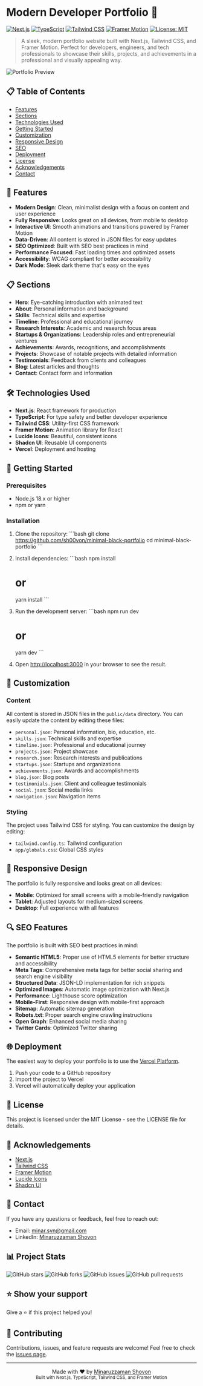 # Modern Developer Portfolio 🚀

[![Next.js](https://img.shields.io/badge/Next.js-000000?style=for-the-badge&logo=next.js&logoColor=white)](https://nextjs.org/)
[![TypeScript](https://img.shields.io/badge/TypeScript-007ACC?style=for-the-badge&logo=typescript&logoColor=white)](https://www.typescriptlang.org/)
[![Tailwind CSS](https://img.shields.io/badge/Tailwind_CSS-38B2AC?style=for-the-badge&logo=tailwind-css&logoColor=white)](https://tailwindcss.com/)
[![Framer Motion](https://img.shields.io/badge/Framer_Motion-0055FF?style=for-the-badge&logo=framer&logoColor=white)](https://www.framer.com/motion/)
[![License: MIT](https://img.shields.io/badge/License-MIT-yellow.svg?style=for-the-badge)](https://opensource.org/licenses/MIT)

> A sleek, modern portfolio website built with Next.js, Tailwind CSS, and Framer Motion. Perfect for developers, engineers, and tech professionals to showcase their skills, projects, and achievements in a professional and visually appealing way.

![Portfolio Preview](preview.png)

## 📋 Table of Contents

- [Features](#-features)
- [Sections](#-sections)
- [Technologies Used](#️-technologies-used)
- [Getting Started](#-getting-started)
- [Customization](#-customization)
- [Responsive Design](#-responsive-design)
- [SEO](#-seo)
- [Deployment](#-deployment)
- [License](#-license)
- [Acknowledgements](#-acknowledgements)
- [Contact](#-contact)

## 🌟 Features

- **Modern Design**: Clean, minimalist design with a focus on content and user experience
- **Fully Responsive**: Looks great on all devices, from mobile to desktop
- **Interactive UI**: Smooth animations and transitions powered by Framer Motion
- **Data-Driven**: All content is stored in JSON files for easy updates
- **SEO Optimized**: Built with SEO best practices in mind
- **Performance Focused**: Fast loading times and optimized assets
- **Accessibility**: WCAG compliant for better accessibility
- **Dark Mode**: Sleek dark theme that's easy on the eyes

## 📋 Sections

- **Hero**: Eye-catching introduction with animated text
- **About**: Personal information and background
- **Skills**: Technical skills and expertise
- **Timeline**: Professional and educational journey
- **Research Interests**: Academic and research focus areas
- **Startups & Organizations**: Leadership roles and entrepreneurial ventures
- **Achievements**: Awards, recognitions, and accomplishments
- **Projects**: Showcase of notable projects with detailed information
- **Testimonials**: Feedback from clients and colleagues
- **Blog**: Latest articles and thoughts
- **Contact**: Contact form and information

## 🛠️ Technologies Used

- **Next.js**: React framework for production
- **TypeScript**: For type safety and better developer experience
- **Tailwind CSS**: Utility-first CSS framework
- **Framer Motion**: Animation library for React
- **Lucide Icons**: Beautiful, consistent icons
- **Shadcn UI**: Reusable UI components
- **Vercel**: Deployment and hosting

## 🚀 Getting Started

### Prerequisites

- Node.js 18.x or higher
- npm or yarn

### Installation

1. Clone the repository:
   \`\`\`bash
   git clone https://github.com/sh00von/minimal-black-portfolio
   cd minimal-black-portfolio
   \`\`\`

2. Install dependencies:
   \`\`\`bash
   npm install
   # or
   yarn install
   \`\`\`

3. Run the development server:
   \`\`\`bash
   npm run dev
   # or
   yarn dev
   \`\`\`

4. Open [http://localhost:3000](http://localhost:3000) in your browser to see the result.

## 📝 Customization

### Content

All content is stored in JSON files in the `public/data` directory. You can easily update the content by editing these files:

- `personal.json`: Personal information, bio, education, etc.
- `skills.json`: Technical skills and expertise
- `timeline.json`: Professional and educational journey
- `projects.json`: Project showcase
- `research.json`: Research interests and publications
- `startups.json`: Startups and organizations
- `achievements.json`: Awards and accomplishments
- `blog.json`: Blog posts
- `testimonials.json`: Client and colleague testimonials
- `social.json`: Social media links
- `navigation.json`: Navigation items

### Styling

The project uses Tailwind CSS for styling. You can customize the design by editing:

- `tailwind.config.ts`: Tailwind configuration
- `app/globals.css`: Global CSS styles

## 📱 Responsive Design

The portfolio is fully responsive and looks great on all devices:

- **Mobile**: Optimized for small screens with a mobile-friendly navigation
- **Tablet**: Adjusted layouts for medium-sized screens
- **Desktop**: Full experience with all features

## 🔍 SEO Features

The portfolio is built with SEO best practices in mind:

- **Semantic HTML5**: Proper use of HTML5 elements for better structure and accessibility
- **Meta Tags**: Comprehensive meta tags for better social sharing and search engine visibility
- **Structured Data**: JSON-LD implementation for rich snippets
- **Optimized Images**: Automatic image optimization with Next.js
- **Performance**: Lighthouse score optimization
- **Mobile-First**: Responsive design with mobile-first approach
- **Sitemap**: Automatic sitemap generation
- **Robots.txt**: Proper search engine crawling instructions
- **Open Graph**: Enhanced social media sharing
- **Twitter Cards**: Optimized Twitter sharing

## 🌐 Deployment

The easiest way to deploy your portfolio is to use the [Vercel Platform](https://vercel.com/new).

1. Push your code to a GitHub repository
2. Import the project to Vercel
3. Vercel will automatically deploy your application

## 📄 License

This project is licensed under the MIT License - see the LICENSE file for details.

## 🙏 Acknowledgements

- [Next.js](https://nextjs.org/)
- [Tailwind CSS](https://tailwindcss.com/)
- [Framer Motion](https://www.framer.com/motion/)
- [Lucide Icons](https://lucide.dev/)
- [Shadcn UI](https://ui.shadcn.com/)

## 📧 Contact

If you have any questions or feedback, feel free to reach out:

- Email: minar.svn@gmail.com
- LinkedIn: [Minaruzzaman Shovon](linkedin.com/in/minarsvn9090)

## 📊 Project Stats

![GitHub stars](https://img.shields.io/github/stars/sh00von/minimal-black-portfolio?style=social)
![GitHub forks](https://img.shields.io/github/forks/sh00von/minimal-black-portfolio?style=social)
![GitHub issues](https://img.shields.io/github/issues/sh00von/minimal-black-portfolio)
![GitHub pull requests](https://img.shields.io/github/issues-pr/sh00von/minimal-black-portfolio)

## ⭐ Show your support

Give a ⭐️ if this project helped you!

## 📝 Contributing

Contributions, issues, and feature requests are welcome! Feel free to check the [issues page](https://github.com/sh00von/minimal-black-portfolio/issues).

---

<div align="center">
  Made with ❤️ by <a href="https://github.com/sh00von">Minaruzzaman Shovon</a>
</div>

<div align="center">
  <sub>Built with Next.js, TypeScript, Tailwind CSS, and Framer Motion</sub>
</div>

